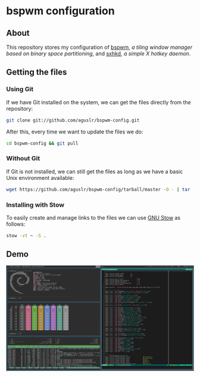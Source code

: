 # bspwm configuration

## About

This repository stores my configuration of [bspwm][bspwm], *a tiling window
manager based on binary space partitioning*, and [sxhkd][sxhkd], *a simple X
hotkey daemon*.

## Getting the files

### Using Git

If we have Git installed on the system, we can get the files directly from the
repository:

```sh
git clone git://github.com/aguslr/bspwm-config.git
```

After this, every time we want to update the files we do:

```sh
cd bspwm-config && git pull
```

### Without Git

If Git is not installed, we can still get the files as long as we have a basic
Unix environment available:

```sh
wget https://github.com/aguslr/bspwm-config/tarball/master -O - | tar -xzv --strip-components 1 --exclude={README.md,demo.gif}
```

### Installing with Stow

To easily create and manage links to the files we can use [GNU Stow][stow] as
follows:

```sh
stow -vt ~ -S .
```

## Demo

![Demo GIF](demo.gif "Demo")

[bspwm]: https://github.com/baskerville/bspwm
[sxhkd]: https://github.com/baskerville/sxhkd
[stow]: https://www.gnu.org/software/stow/
